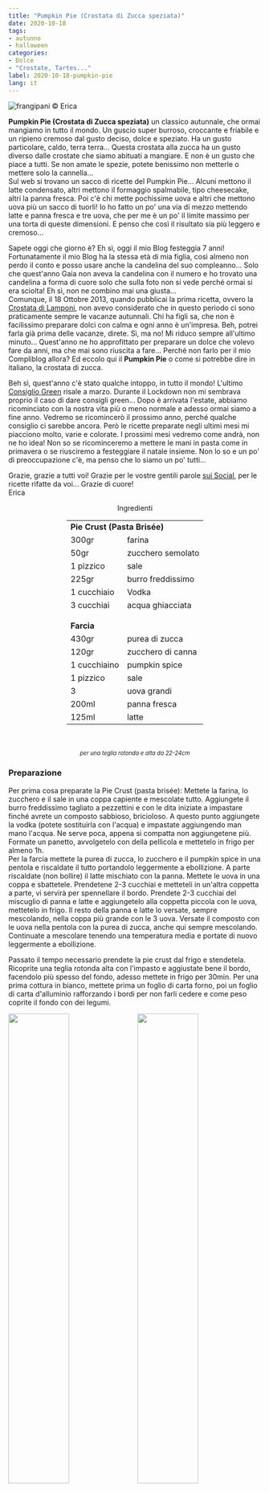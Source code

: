 ```yaml
---
title: "Pumpkin Pie (Crostata di Zucca speziata)"
date: 2020-10-18
tags:
- autunno
- halloween
categories:
- Dolce
- "Crostate, Tartes..."
label: 2020-10-18-pumpkin-pie
lang: it 
---
```

![](header.jpeg "frangipani © Erica")

**Pumpkin Pie (Crostata di Zucca speziata)** un classico autunnale, che ormai mangiamo in tutto il mondo. Un guscio super burroso, croccante e friabile e un ripieno cremoso dal gusto deciso, dolce e speziato. Ha un gusto particolare, caldo, terra terra... Questa crostata alla zucca ha un gusto diverso dalle crostate che siamo abituati a mangiare. E non è un gusto che piace a tutti. Se non amate le spezie, potete benissimo non metterle o mettere solo la cannella...
<br />
Sul web si trovano un sacco di ricette del Pumpkin Pie... Alcuni mettono il latte condensato, altri mettono il formaggio spalmabile, tipo cheesecake, altri la panna fresca. Poi c'è chi mette pochissime uova e altri che mettono uova più un sacco di tuorli! Io ho fatto un po' una via di mezzo mettendo latte e panna fresca e tre uova, che per me è un po' il limite massimo per una torta di queste dimensioni. E penso che così il risultato sia più leggero e cremoso...

Sapete oggi che giorno è? Eh sì, oggi il mio Blog festeggia 7 anni! Fortunatamente il mio Blog ha la stessa età di mia figlia, così almeno non perdo il conto e posso usare anche la candelina del suo compleanno... Solo che quest'anno Gaia non aveva la candelina con il numero e ho trovato una candelina a forma di cuore solo che sulla foto non si vede perché ormai si era sciolta! Eh sì, non ne combino mai una giusta...
<br />
Comunque, il 18 Ottobre 2013, quando pubblicai la prima ricetta, ovvero la <a href="https://frangipani.raiano.ch/2013-10-18-crostata-di-lamponi/" target="_blank">Crostata di Lamponi</a>, non avevo considerato che in questo periodo ci sono praticamente sempre le vacanze autunnali. Chi ha figli sa, che non è facilissimo preparare dolci con calma e ogni anno è un'impresa. Beh, potrei farla già prima delle vacanze, direte. Sì, ma no! Mi riduco sempre all'ultimo minuto... Quest'anno ne ho approfittato per preparare un dolce che volevo fare da anni, ma che mai sono riuscita a fare... Perché non farlo per il mio Compliblog allora? Ed eccolo qui il **Pumpkin Pie** o come si potrebbe dire in italiano, la crostata di zucca. 

Beh sì, quest'anno c'è stato qualche intoppo, in tutto il mondo! L'ultimo <a href="https://frangipani.raiano.ch/it/categories/Z-Ambiente/Consigli-Green/" target="_blank">Consiglio Green</a> risale a marzo. Durante il Lockdown non mi sembrava proprio il caso di dare consigli green... Dopo è arrivata l'estate, abbiamo ricominciato con la nostra vita più o meno normale e adesso ormai siamo a fine anno. Vedremo se ricomincerò il prossimo anno, perché qualche consiglio ci sarebbe ancora. Però le ricette preparate negli ultimi mesi mi piacciono molto, varie e colorate. I prossimi mesi vedremo come andrà, non ne ho idea! Non so se ricominceremo a mettere le mani in pasta come in primavera o se riusciremo a festeggiare il natale insieme. Non lo so e un po' di preoccupazione c'è, ma penso che lo siamo un po' tutti...

Grazie, grazie a tutti voi! Grazie per le vostre gentili parole <a href="https://www.instagram.com/erica_raiano/" target="_blank">sui Social</a>, per le ricette rifatte da voi... Grazie di cuore!
<br />
Erica

<div id="wrapper" style="text-align: center">
  <div id="yourdiv" style="display: inline-block;">
    <div class="ingredients" itemscope itemtype="http://schema.org/Recipe">
      <span itemprop="name" style="display:none;">Pumpkin Pie (Crostata di Zucca speziata)</span>
      <span itemprop="recipeCategory" style="display:none;">Dolce</span>
      <img itemprop="image" style="display:none;" class="ignore-gallery-item" src="header.jpeg"/>
      <span itemprop="author" style="display:none;">Erica Raiano</span>
      <span itemprop="description" style="display:none;">Pumpkin Pie (Crostata di Zucca speziata) un classico autunnale, che ormai mangiamo in tutto il mondo. Un guscio super burroso, croccante e friabile e un ripieno cremoso dal gusto deciso, dolce e speziato.</span>
      <div class="ingredients-title">Ingredienti</div>
      <table>
        <tbody>
          <tr>          
            <td colspan="2"><b>Pie Crust (Pasta Brisée)</b></td>
          </tr>      
          <tr itemprop="recipeIngredient">        
            <td>300gr</td>
            <td>farina</td>
          </tr>
          <tr itemprop="recipeIngredient">
            <td>50gr</td>
            <td>zucchero semolato</td>
          </tr>
          <tr itemprop="recipeIngredient">
            <td>1 pizzico</td>
            <td>sale</td>
          </tr>
          <tr itemprop="recipeIngredient">
            <td>225gr</td>
            <td>burro freddissimo</td>
          </tr>
          <tr itemprop="recipeIngredient">
            <td>1 cucchiaio</td>
            <td>Vodka</td>
          </tr>
          <tr itemprop="recipeIngredient">
            <td>3 cucchiai</td>
            <td>acqua ghiacciata</td>
          </tr>
          <tr style="height: 15px;"></tr>
          <tr>          
            <td colspan="2"><b>Farcia</b></td>
          </tr>
          <tr itemprop="recipeIngredient">
            <td>430gr</td>
            <td>purea di zucca</td>
          </tr>
          <tr itemprop="recipeIngredient">
            <td>120gr</td>
            <td>zucchero di canna</td>
          </tr>
          <tr itemprop="recipeIngredient">
            <td>1 cucchiaino</td>
            <td>pumpkin spice</td>
          </tr>
          <tr itemprop="recipeIngredient">
            <td>1 pizzico</td>
            <td>sale</td>
          </tr>
          <tr itemprop="recipeIngredient">
            <td>3</td>
            <td>uova grandi</td>
          </tr>
          <tr itemprop="recipeIngredient">
            <td>200ml</td>
            <td>panna fresca</td>
          </tr>
          <tr itemprop="recipeIngredient">
            <td>125ml</td>
            <td>latte</td>
          </tr>
        </tbody>
      </table>
      <br></br>
      <i class="pull-right" style="font-size: 80%;">per una teglia rotonda e alta da 22-24cm</i>
    </div>
  </div>
</div>


<h3>
  <font color="grey">
    <i class="fa-solid fa-gears"></i>
  </font> Preparazione
</h3>

Per prima cosa preparate la Pie Crust (pasta brisée): Mettete la farina, lo zucchero e il sale in una coppa capiente e mescolate tutto. Aggiungete il burro freddissimo tagliato a pezzettini e con le dita iniziate a impastare finché avrete un composto sabbioso, bricioloso. A questo punto aggiungete la vodka (potete sostituirla con l'acqua) e impastate aggiungendo man mano l'acqua. Ne serve poca, appena si compatta non aggiungetene più. Formate un panetto, avvolgetelo con della pellicola e mettetelo in frigo per almeno 1h.
<br />
Per la farcia mettete la purea di zucca, lo zucchero e il pumpkin spice in una pentola e riscaldate il tutto portandolo leggermente a ebollizione. A parte riscaldate (non bollire) il latte mischiato con la panna. Mettete le uova in una coppa e sbattetele. Prendetene 2-3 cucchiai e metteteli in un'altra coppetta a parte, vi servirà per spennellare il bordo. Prendete 2-3 cucchiai del miscuglio di panna e latte e aggiungetelo alla coppetta piccola con le uova, mettetelo in frigo. Il resto della panna e latte lo versate, sempre mescolando, nella coppa più grande con le 3 uova. Versate il composto con le uova nella pentola con la purea di zucca, anche qui sempre mescolando. Continuate a mescolare tenendo una temperatura media e portate di nuovo leggermente a ebollizione.

Passato il tempo necessario prendete la pie crust dal frigo e stendetela. Ricoprite una teglia rotonda alta con l'impasto e aggiustate bene il bordo, facendolo più spesso del fondo, adesso mettete in frigo per 30min. Per una prima cottura in bianco, mettete prima un foglio di carta forno, poi un foglio di carta d'alluminio rafforzando i bordi per non farli cedere e come peso coprite il fondo con dei legumi.
<p>
  <div style="width: 100%; margin-bottom: 0">
    <img style="float: left; width: 49%; margin-right: 1%" src="farcia.jpeg" alt="" title="frangipani © Erica" />
    <img style="float: left; width: 49%; margin-left: 1%" src="cotturainbianco.jpeg" alt="" title="frangipani © Erica" />
    <div style="clear: both"></div>
  </div>
</p>
Infornate nel forno preriscaldato a 220°C statico per 12min. Uscite la teglia dal forno e togliete la carta forno e tutto il resto. Bucherellate tutta la base e anche un po' il bordo, poi coprite il bordo con della carta d'alluminio, per non far bruciare il bordo e infornate per altri 10min. Il guscio dovrà essere già bello asciutto, ma non troppo colorato. 
<br />
Abbassate la temperatura del forno a 180°C, versate la farcia alla zucca nella teglia, coprite di nuovo il bordo con la carta d'alluminio e infornate per ca. 45min. Controllatela bene per non farla bruciare. Fatela intiepidire prima di mangiarla...
<p>
  <div style="width: 100%; margin-bottom: 0">
    <img style="float: left; width: 32%; margin-right: 1%;" src="cotturainbianco2.jpeg" alt="" title="frangipani © Erica" />
    <img style="float: left; width: 32%; margin-right: 1%; margin-left: 1%;" src="piecrust.jpeg" alt="" title="frangipani © Erica" />
    <img style="float: left; width: 32%; margin-left: 1%;" src="teglia.jpeg" alt="" title="frangipani © Erica" />
    <div style="clear: both"></div>
  </div>
</p>

Se vi è avanzato impasto, potete formare delle foglie, delle zucche o altro che potete usare come decorazione. Infornateli sempre a 180°C per qualche minuto.

<p>
  <div style="width: 100%; margin-bottom: 0">
    <img style="float: left; width: 49%; margin-right: 1%" src="risultato1.jpeg" alt="" title="frangipani © Erica" />
    <img style="float: left; width: 49%; margin-left: 1%" src="risultato2.jpeg" alt="" title="frangipani © Erica" />
    <div style="clear: both"></div>
  </div>
</p>

![](risultato3.jpeg "frangipani © Erica")

<p>
  <div style="width: 100%; margin-bottom: 0">
    <img style="float: left; width: 49%; margin-right: 1%" src="risultato4.jpeg" alt="" title="frangipani © Erica" />
    <img style="float: left; width: 49%; margin-left: 1%" src="risultato5.jpeg" alt="" title="frangipani © Erica" />
    <div style="clear: both"></div>
  </div>
</p>

<p>
  <div style="width: 100%; margin-bottom: 0">
    <img style="float: left; width: 49%; margin-right: 1%" src="risultato6.jpeg" alt="" title="frangipani © Erica" />
    <img style="float: left; width: 49%; margin-left: 1%" src="risultato7.jpeg" alt="" title="frangipani © Erica" />
    <div style="clear: both"></div>
  </div>
</p>

![](risultato8.jpeg "frangipani © Erica")

<p>
  <div style="width: 100%; margin-bottom: 0">
    <img style="float: left; width: 49%; margin-right: 1%" src="risultato9.jpeg" alt="" title="frangipani © Erica" />
    <img style="float: left; width: 49%; margin-left: 1%" src="risultato10.jpeg" alt="" title="frangipani © Erica" />
    <div style="clear: both"></div>
  </div>
</p>

![](risultato11.jpeg "frangipani © Erica")

<p>
  <div style="width: 100%; margin-bottom: 0">
    <img style="float: left; width: 49%; margin-right: 1%" src="risultato12.jpeg" alt="" title="frangipani © Erica" />
    <img style="float: left; width: 49%; margin-left: 1%" src="risultato13.jpeg" alt="" title="frangipani © Erica" />
    <div style="clear: both"></div>
  </div>
</p>

<h4>Buon appetito
  <font color="red">
    <i class="fa-regular fa-face-smile"></i>
  </font>
</h4>